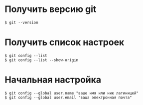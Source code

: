 # Получить версию git
```shell
$ git --version
```
# Получить список настроек
```shell
$ git config --list
$ git config --list --show-origin
```
# Начальная настройка
```shell
$ git config --global user.name "ваше имя или ник латиницей" 
$ git config --global user.email "ваша электронная почта"
```
